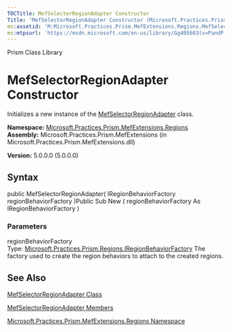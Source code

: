 ```yaml
---
TOCTitle: MefSelectorRegionAdapter Constructor
Title: 'MefSelectorRegionAdapter Constructor (Microsoft.Practices.Prism.MefExtensions.Regions)'
ms:assetid: 'M:Microsoft.Practices.Prism.MefExtensions.Regions.MefSelectorRegionAdapter.\#ctor(Microsoft.Practices.Prism.Regions.IRegionBehaviorFactory)'
ms:mtpsurl: 'https://msdn.microsoft.com/en-us/library/Gg405603(v=PandP.50)'
---
```


Prism Class Library

MefSelectorRegionAdapter Constructor
====================================

Initializes a new instance of the [MefSelectorRegionAdapter](https://msdn.microsoft.com/t:microsoft.practices.prism.mefextensions.regions.mefselectorregionadapter) class.

**Namespace:** [Microsoft.Practices.Prism.MefExtensions.Regions](https://msdn.microsoft.com/n:microsoft.practices.prism.mefextensions.regions)
**Assembly:** Microsoft.Practices.Prism.MefExtensions (in Microsoft.Practices.Prism.MefExtensions.dll)

**Version:** 5.0.0.0 (5.0.0.0)

## Syntax


public MefSelectorRegionAdapter( IRegionBehaviorFactory regionBehaviorFactory )Public Sub New ( regionBehaviorFactory As IRegionBehaviorFactory )

### Parameters

regionBehaviorFactory  
Type: [Microsoft.Practices.Prism.Regions.IRegionBehaviorFactory](https://msdn.microsoft.com/t:microsoft.practices.prism.regions.iregionbehaviorfactory)
The factory used to create the region behaviors to attach to the created regions.

See Also
--------


[MefSelectorRegionAdapter Class](https://msdn.microsoft.com/t:microsoft.practices.prism.mefextensions.regions.mefselectorregionadapter)

[MefSelectorRegionAdapter Members](https://msdn.microsoft.com/allmembers.t:microsoft.practices.prism.mefextensions.regions.mefselectorregionadapter)

[Microsoft.Practices.Prism.MefExtensions.Regions Namespace](https://msdn.microsoft.com/n:microsoft.practices.prism.mefextensions.regions)
